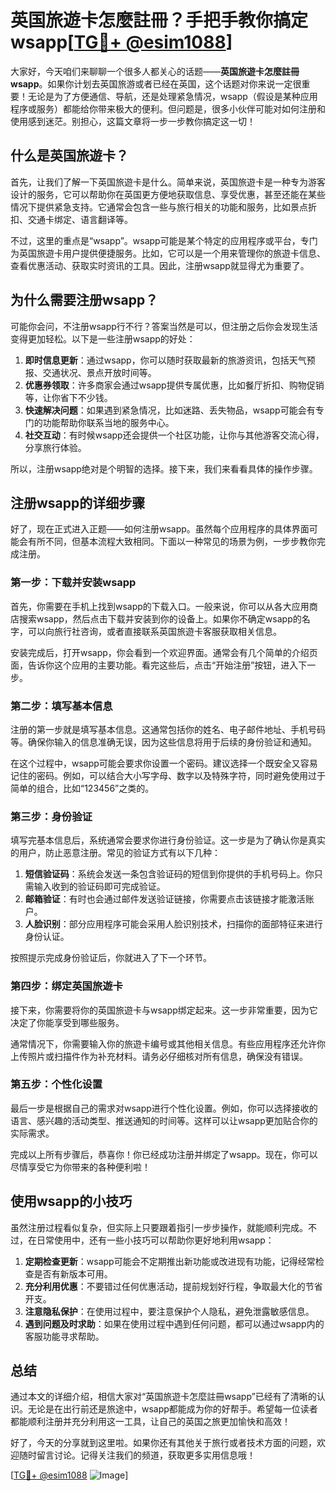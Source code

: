 # 英国旅遊卡怎麼註冊？手把手教你搞定wsapp[[TG💪+ @esim1088](https://t.me/s/esim1088)]

大家好，今天咱们来聊聊一个很多人都关心的话题——**英国旅遊卡怎麼註冊wsapp**。如果你计划去英国旅游或者已经在英国，这个话题对你来说一定很重要！无论是为了方便通信、导航，还是处理紧急情况，wsapp（假设是某种应用程序或服务）都能给你带来极大的便利。但问题是，很多小伙伴可能对如何注册和使用感到迷茫。别担心，这篇文章将一步一步教你搞定这一切！

## 什么是英国旅遊卡？

首先，让我们了解一下英国旅遊卡是什么。简单来说，英国旅遊卡是一种专为游客设计的服务，它可以帮助你在英国更方便地获取信息、享受优惠，甚至还能在某些情况下提供紧急支持。它通常会包含一些与旅行相关的功能和服务，比如景点折扣、交通卡绑定、语言翻译等。

不过，这里的重点是“wsapp”。wsapp可能是某个特定的应用程序或平台，专门为英国旅遊卡用户提供便捷服务。比如，它可以是一个用来管理你的旅遊卡信息、查看优惠活动、获取实时资讯的工具。因此，注册wsapp就显得尤为重要了。

## 为什么需要注册wsapp？

可能你会问，不注册wsapp行不行？答案当然是可以，但注册之后你会发现生活变得更加轻松。以下是一些注册wsapp的好处：

1. **即时信息更新**：通过wsapp，你可以随时获取最新的旅游资讯，包括天气预报、交通状况、景点开放时间等。
2. **优惠券领取**：许多商家会通过wsapp提供专属优惠，比如餐厅折扣、购物促销等，让你省下不少钱。
3. **快速解决问题**：如果遇到紧急情况，比如迷路、丢失物品，wsapp可能会有专门的功能帮助你联系当地的服务中心。
4. **社交互动**：有时候wsapp还会提供一个社区功能，让你与其他游客交流心得，分享旅行体验。

所以，注册wsapp绝对是个明智的选择。接下来，我们来看看具体的操作步骤。

## 注册wsapp的详细步骤

好了，现在正式进入正题——如何注册wsapp。虽然每个应用程序的具体界面可能会有所不同，但基本流程大致相同。下面以一种常见的场景为例，一步步教你完成注册。

### 第一步：下载并安装wsapp

首先，你需要在手机上找到wsapp的下载入口。一般来说，你可以从各大应用商店搜索wsapp，然后点击下载并安装到你的设备上。如果你不确定wsapp的名字，可以向旅行社咨询，或者直接联系英国旅遊卡客服获取相关信息。

安装完成后，打开wsapp，你会看到一个欢迎界面。通常会有几个简单的介绍页面，告诉你这个应用的主要功能。看完这些后，点击“开始注册”按钮，进入下一步。

### 第二步：填写基本信息

注册的第一步就是填写基本信息。这通常包括你的姓名、电子邮件地址、手机号码等。确保你输入的信息准确无误，因为这些信息将用于后续的身份验证和通知。

在这个过程中，wsapp可能会要求你设置一个密码。建议选择一个既安全又容易记住的密码。例如，可以结合大小写字母、数字以及特殊字符，同时避免使用过于简单的组合，比如“123456”之类的。

### 第三步：身份验证

填写完基本信息后，系统通常会要求你进行身份验证。这一步是为了确认你是真实的用户，防止恶意注册。常见的验证方式有以下几种：

1. **短信验证码**：系统会发送一条包含验证码的短信到你提供的手机号码上。你只需输入收到的验证码即可完成验证。
2. **邮箱验证**：有时也会通过邮件发送验证链接，你需要点击该链接才能激活账户。
3. **人脸识别**：部分应用程序可能会采用人脸识别技术，扫描你的面部特征来进行身份认证。

按照提示完成身份验证后，你就进入了下一个环节。

### 第四步：绑定英国旅遊卡

接下来，你需要将你的英国旅遊卡与wsapp绑定起来。这一步非常重要，因为它决定了你能享受到哪些服务。

通常情况下，你需要输入你的旅遊卡编号或其他相关信息。有些应用程序还允许你上传照片或扫描件作为补充材料。请务必仔细核对所有信息，确保没有错误。

### 第五步：个性化设置

最后一步是根据自己的需求对wsapp进行个性化设置。例如，你可以选择接收的语言、感兴趣的活动类型、推送通知的时间等。这样可以让wsapp更加贴合你的实际需求。

完成以上所有步骤后，恭喜你！你已经成功注册并绑定了wsapp。现在，你可以尽情享受它为你带来的各种便利啦！

## 使用wsapp的小技巧

虽然注册过程看似复杂，但实际上只要跟着指引一步步操作，就能顺利完成。不过，在日常使用中，还有一些小技巧可以帮助你更好地利用wsapp：

1. **定期检查更新**：wsapp可能会不定期推出新功能或改进现有功能，记得经常检查是否有新版本可用。
2. **充分利用优惠**：不要错过任何优惠活动，提前规划好行程，争取最大化的节省开支。
3. **注意隐私保护**：在使用过程中，要注意保护个人隐私，避免泄露敏感信息。
4. **遇到问题及时求助**：如果在使用过程中遇到任何问题，都可以通过wsapp内的客服功能寻求帮助。

## 总结

通过本文的详细介绍，相信大家对“英国旅遊卡怎麼註冊wsapp”已经有了清晰的认识。无论是在出行前还是旅途中，wsapp都能成为你的好帮手。希望每一位读者都能顺利注册并充分利用这一工具，让自己的英国之旅更加愉快和高效！

好了，今天的分享就到这里啦。如果你还有其他关于旅行或者技术方面的问题，欢迎随时留言讨论。记得关注我们的频道，获取更多实用信息哦！

[[TG💪+ @esim1088](https://t.me/s/esim1088) ![Image](https://i.postimg.cc/4NQfJmqS/Snipaste-2025-05-13-00-14-12.png)]